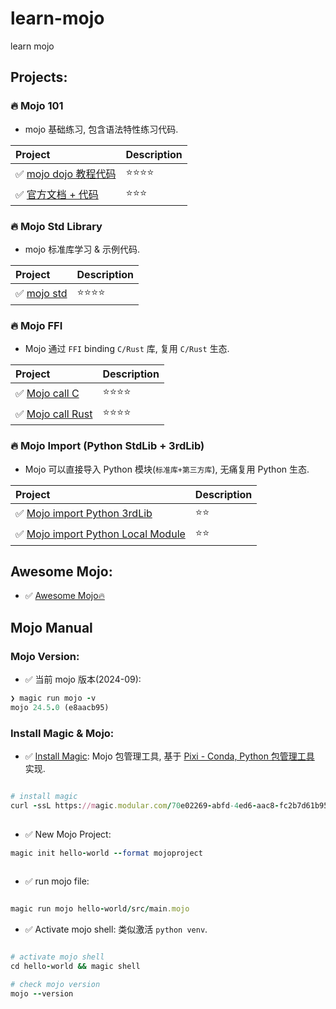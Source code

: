 # learn-mojo

learn mojo

## Projects:

### 🔥 Mojo 101

- mojo 基础练习, 包含语法特性练习代码.

| Project                                         | Description |
|:------------------------------------------------|:------------|
| ✅ [mojo dojo 教程代码](./packages/mojo101/mojodojo) | ⭐️⭐️⭐️⭐️    |
| ✅ [官方文档 + 代码](packages/mojo101/official)        | ⭐️⭐️⭐️      |

### 🔥 Mojo Std Library

- mojo 标准库学习 & 示例代码.

| Project                           | Description |
|:----------------------------------|:------------|
| ✅ [mojo std](./packages/mojo-std) | ⭐️⭐️⭐️⭐️    |

### 🔥 Mojo FFI

- Mojo 通过 `FFI` binding `C/Rust` 库, 复用 `C/Rust` 生态.

| Project                                              | Description |
|:-----------------------------------------------------|:------------|
| ✅ [Mojo call C](packages/mojo-ffi/mojo-call-c)       | ⭐️⭐️⭐️⭐️    |
| ✅ [Mojo call Rust](packages/mojo-ffi/mojo-call-rust) | ⭐️⭐️⭐️⭐️    |

### 🔥 Mojo Import (Python StdLib + 3rdLib)

- Mojo 可以直接导入 Python 模块(`标准库+第三方库`), 无痛复用 Python 生态.

| Project                                                                                  | Description |
|:-----------------------------------------------------------------------------------------|:------------|
| ✅ [Mojo import Python 3rdLib](packages/mojo-import/mojo-import-py/import-numpy)          | ⭐️⭐️        |
| ✅ [Mojo import Python Local Module](packages/mojo-import/mojo-import-py/import-local-py) | ⭐️⭐️️       |

## Awesome Mojo:

- ✅ [Awesome Mojo🔥](https://github.com/mojicians/awesome-mojo)

## Mojo Manual

### Mojo Version:

- ✅ 当前 mojo 版本(2024-09):

```ruby
❯ magic run mojo -v
mojo 24.5.0 (e8aacb95)

```

### Install Magic & Mojo:

- ✅ [Install Magic](https://docs.modular.com/mojo/manual/get-started): Mojo 包管理工具, 基于 [Pixi - Conda, Python 包管理工具](https://github.com/prefix-dev/pixi) 实现.

```ruby

# install magic  
curl -ssL https://magic.modular.com/70e02269-abfd-4ed6-aac8-fc2b7d61b954 | bash  
       
```

- ✅ New Mojo Project:

```ruby
magic init hello-world --format mojoproject 
  
```

- ✅ run mojo file:

```ruby

magic run mojo hello-world/src/main.mojo 

```

- ✅ Activate mojo shell: 类似激活 `python venv`.

```ruby

# activate mojo shell  
cd hello-world && magic shell

# check mojo version 
mojo --version
```
